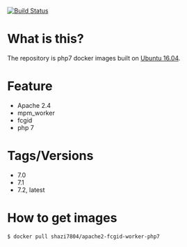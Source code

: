 [![Build Status](https://travis-ci.org/shazi7804/docker-apache2-fcgid-worker-php7.svg?branch=master)](https://travis-ci.org/shazi7804/docker-apache2-fcgid-worker-php7)
# What is this?
  The repository is php7 docker images built on [Ubuntu 16.04](http://releases.ubuntu.com/16.04/).

# Feature
  - Apache 2.4
  - mpm_worker
  - fcgid
  - php 7

# Tags/Versions
  - 7.0
  - 7.1 
  - 7.2, latest

# How to get images

    $ docker pull shazi7804/apache2-fcgid-worker-php7
